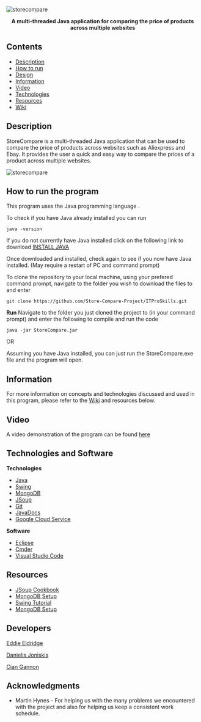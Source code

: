 ![storecompare](https://user-images.githubusercontent.com/22448079/38895768-d87f1a4c-4288-11e8-99ab-416e24d32da8.png)

<p align="center">
  <b>A multi-threaded Java application for comparing the price of products across multiple websites</b><br>
</p>

## Contents
* [Description](#description)
* [How to run](#how-to-run-the-program)
* [Design](https://github.com/Store-Compare-Project/StoreCompare/wiki/Design-Document)
* [Information](#information)
* [Video](#video)
* [Technologies](#technologies-and-software)
* [Resources](#resources)
* [Wiki](https://github.com/EddieEldridge/GoLangAutomaton/wiki)

## Description
StoreCompare is a multi-threaded Java application that can be used to compare the price of products across websites such as Aliexpress and Ebay. 
It provides the user a quick and easy way to compare the prices of a product across multiple websites.

![storecompare](https://user-images.githubusercontent.com/22448079/39260663-107c2abe-48b2-11e8-86d7-46046e4db086.gif)

## How to run the program
This program uses the Java programming language .

To check if you have Java already installed you can run

```
java -version 
```


If you do not currently have Java installed click on the following link to download [INSTALL JAVA](http://www.oracle.com/technetwork/java/javase/downloads/jdk8-downloads-2133151.html)

Once downloaded and installed, check again to see if you now have Java installed. (May require a restart of PC and command prompt)

To clone the repository to your local machine, using your prefered command prompt, navigate to the folder you wish to download the files to and enter
```
git clone https://github.com/Store-Compare-Project/ITProSkills.git
```

**Run**
 Navigate to the folder you just cloned the project to (in your command prompt) and enter the following to compile and run the code 

```
java -jar StoreCompare.jar
```

OR

Assuming you have Java installed, you can just run the StoreCompare.exe file and the program will open.

## Information
For more information on concepts and technologies discussed and used in this program, please refer to the [Wiki](https://github.com/Store-Compare-Project/ITProSkills/wiki) and resources below.

## Video
A video demonstration of the program can be found [here](https://www.youtube.com/watch?v=3TmqZpaAYAA&feature=youtu.be)

## Technologies and Software
**Technologies**
- [Java](https://java.com/en/download/)
- [Swing](https://docs.oracle.com/javase/tutorial/uiswing/)
- [MongoDB](https://www.mongodb.com/)
- [JSoup](https://jsoup.org/)
- [Git](https://git-scm.com/)
- [JavaDocs](http://drjava.org/docs/user/ch10.html)
- [Google Cloud Service](https://cloud.google.com/)

**Software**
- [Eclipse](https://www.eclipse.org/)
- [Cmder](http://cmder.net/)
- [Visual Studio Code](https://code.visualstudio.com/)

## Resources
- [JSoup Cookbook](https://jsoup.org/cookbook/)
- [MongoDB Setup](https://www.tutorialspoint.com/mongodb/index.htm)
- [Swing Tutorial](https://www.tutorialspoint.com/swing/index.htm)
- [MongoDB Setup](https://www.tutorialspoint.com/mongodb/index.htm)


## Developers
[Eddie Eldridge](https://github.com/EddieEldridge)	
 	 
[Danielis Joniskis](https://github.com/jawneck)
 	 
[Cian Gannon](https://github.com/cian2009/ITProSkills)

## Acknowledgments
- Martin Hynes - For helping us with the many problems we encountered with the project and also for helping us keep a consistent work schedule.

